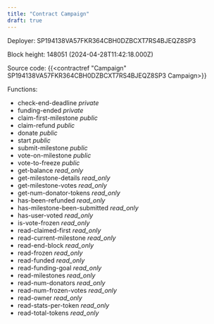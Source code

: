 ```yaml
---
title: "Contract Campaign"
draft: true
---
```

Deployer: SP194138VA57FKR364CBH0DZBCXT7RS4BJEQZ8SP3


 



Block height: 148051 (2024-04-28T11:42:18.000Z)

Source code: {{<contractref "Campaign" SP194138VA57FKR364CBH0DZBCXT7RS4BJEQZ8SP3 Campaign>}}

Functions:

* check-end-deadline _private_
* funding-ended _private_
* claim-first-milestone _public_
* claim-refund _public_
* donate _public_
* start _public_
* submit-milestone _public_
* vote-on-milestone _public_
* vote-to-freeze _public_
* get-balance _read_only_
* get-milestone-details _read_only_
* get-milestone-votes _read_only_
* get-num-donator-tokens _read_only_
* has-been-refunded _read_only_
* has-milestone-been-submitted _read_only_
* has-user-voted _read_only_
* is-vote-frozen _read_only_
* read-claimed-first _read_only_
* read-current-milestone _read_only_
* read-end-block _read_only_
* read-frozen _read_only_
* read-funded _read_only_
* read-funding-goal _read_only_
* read-milestones _read_only_
* read-num-donators _read_only_
* read-num-frozen-votes _read_only_
* read-owner _read_only_
* read-stats-per-token _read_only_
* read-total-tokens _read_only_
